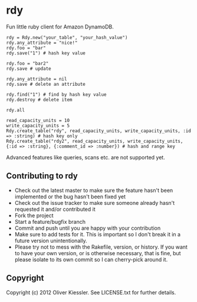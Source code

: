 # rdy

Fun little ruby client for Amazon DynamoDB.

    rdy = Rdy.new("your_table", "your_hash_value")
    rdy.any_attribute = "nice!"
    rdy.foo = "bar"
    rdy.save("1") # hash key value
    
    rdy.foo = "bar2"
    rdy.save # update
    
    rdy.any_attribute = nil
    rdy.save # delete an attribute
    
    rdy.find("1") # find by hash key value
    rdy.destroy # delete item

    rdy.all

    read_capacity_units = 10
    write_capacity_units = 5
    Rdy.create_table("rdy", read_capacity_units, write_capacity_units, :id => :string) # hash key only
    Rdy.create_table("rdy2", read_capacity_units, write_capacity_units, {:id => :string}, {:comment_id => :number}) # hash and range key
    
Advanced features like queries, scans etc. are not supported yet.

## Contributing to rdy
 
* Check out the latest master to make sure the feature hasn't been implemented or the bug hasn't been fixed yet
* Check out the issue tracker to make sure someone already hasn't requested it and/or contributed it
* Fork the project
* Start a feature/bugfix branch
* Commit and push until you are happy with your contribution
* Make sure to add tests for it. This is important so I don't break it in a future version unintentionally.
* Please try not to mess with the Rakefile, version, or history. If you want to have your own version, or is otherwise necessary, that is fine, but please isolate to its own commit so I can cherry-pick around it.

## Copyright

Copyright (c) 2012 Oliver Kiessler. See LICENSE.txt for
further details.

